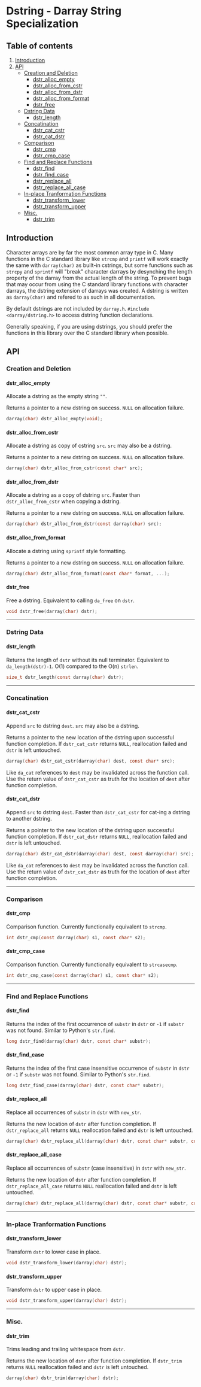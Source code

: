 # Dstring - Darray String Specialization

## Table of contents
1. [Introduction](#introduction) 
1. [API](#api)
    + [Creation and Deletion](#creation-and-deletion)
        + [dstr_alloc_empty](#dstr_alloc_empty)
        + [dstr_alloc_from_cstr](#dstr_alloc_from_cstr)
        + [dstr_alloc_from_dstr](#dstr_alloc_from_dstr)
        + [dstr_alloc_from_format](#dstr_alloc_from_format)
        + [dstr_free](#dstr_free)
    + [Dstring Data](#dstring-data)
        + [dstr_length](#dstr_length)
    + [Concatination](#concatination)
        + [dstr_cat_cstr](#dstr_cat_cstr)
        + [dstr_cat_dstr](#dstr_cat_dstr)
    + [Comparison](#comparison)
        + [dstr_cmp](#dstr_cmp)
        + [dstr_cmp_case](#dstr_cmp_case)
    + [Find and Replace Functions](#find-and-replace-functions)
        + [dstr_find](#dstr_find)
        + [dstr_find_case](#dstr_find_case)
        + [dstr_replace_all](#dstr_replace_all)
        + [dstr_replace_all_case](#dstr_replace_all_case)
    + [In-place Tranformation Functions](#in-place-tranformation-functions)
        + [dstr_transform_lower](#dstr_transform_lower)
        + [dstr_transform_upper](#dstr_transform_upper)
    + [Misc.](#misc)
        + [dstr_trim](#dstr_trim)

## Introduction
Character arrays are by far the most common array type in C. Many functions in the C standard library like `strcmp` and `printf` will work exactly the same with `darray(char)` as built-in cstrings, but some functions such as `strcpy` and `sprintf` will "break" character darrays by desynching the length property of the darray from the actual length of the string. To prevent bugs that may occur from using the C standard library functions with character darrays, the dstring extension of darrays was created. A dstring is written as `darray(char)` and refered to as such in all documentation.

By default dstrings are not included by `darray.h`. `#include <darray/dstring.h>` to access dstring function declarations.

Generally speaking, if you are using dstrings, you should prefer the functions in this library over the C standard library when possible.

## API

### Creation and Deletion

#### dstr_alloc_empty
Allocate a dstring as the empty string `""`.

Returns a pointer to a new dstring on success. `NULL` on allocation failure.
```C
darray(char) dstr_alloc_empty(void);
```

#### dstr_alloc_from_cstr
Allocate a dstring as copy of cstring `src`. `src` may also be a dstring.

Returns a pointer to a new dstring on success. `NULL` on allocation failure.
```C
darray(char) dstr_alloc_from_cstr(const char* src);
```

#### dstr_alloc_from_dstr
Allocate a dstring as a copy of dstring `src`. Faster than `dstr_alloc_from_cstr` when copying a dstring.

Returns a pointer to a new dstring on success. `NULL` on allocation failure.
```C
darray(char) dstr_alloc_from_dstr(const darray(char) src);
```

#### dstr_alloc_from_format
Allocate a dstring using `sprintf` style formatting.

Returns a pointer to a new dstring on success. `NULL` on allocation failure.
```C
darray(char) dstr_alloc_from_format(const char* format, ...);
```

#### dstr_free
Free a dstring. Equivalent to calling `da_free` on `dstr`.
```C
void dstr_free(darray(char) dstr);
```

----

### Dstring Data

#### dstr_length
Returns the length of `dstr` without its null terminator. Equivalent to `da_length(dstr)-1`. O(1) compared to the O(n) `strlen`.
```C
size_t dstr_length(const darray(char) dstr);
```

----

### Concatination

#### dstr_cat_cstr
Append `src` to dstring `dest`. `src` may also be a dstring.

Returns a pointer to the new location of the dstring upon successful function completion. If `dstr_cat_cstr` returns `NULL`, reallocation failed and `dstr` is left untouched.
```C
darray(char) dstr_cat_cstr(darray(char) dest, const char* src);
```
Like `da_cat` references to `dest` may be invalidated across the function call. Use the return value of `dstr_cat_cstr` as truth for the location of `dest` after function completion.

#### dstr_cat_dstr
Append `src` to dstring `dest`. Faster than `dstr_cat_cstr` for cat-ing a dstring to another dstring.

Returns a pointer to the new location of the dstring upon successful function completion. If `dstr_cat_dstr` returns `NULL`, reallocation failed and `dstr` is left untouched.
```C
darray(char) dstr_cat_dstr(darray(char) dest, const darray(char) src);
```
Like `da_cat` references to `dest` may be invalidated across the function call. Use the return value of `dstr_cat_dstr` as truth for the location of `dest` after function completion.

----

### Comparison

#### dstr_cmp
Comparison function. Currently functionally equivalent to `strcmp`.
```C
int dstr_cmp(const darray(char) s1, const char* s2);
```

#### dstr_cmp_case
Comparison function. Currently functionally equivalent to `strcasecmp`.
```C
int dstr_cmp_case(const darray(char) s1, const char* s2);
```

----

### Find and Replace Functions

#### dstr_find
Returns the index of the first occurrence of `substr` in `dstr` or `-1` if `substr` was not found. Similar to Python's `str.find`.
```C
long dstr_find(darray(char) dstr, const char* substr);
```

#### dstr_find_case
Returns the index of the first case insensitive occurrence of `substr` in `dstr` or `-1` if `substr` was not found. Similar to Python's `str.find`.
```C
long dstr_find_case(darray(char) dstr, const char* substr);
```

#### dstr_replace_all
Replace all occurrences of `substr` in `dstr` with `new_str`.

Returns the new location of `dstr` after function completion. If `dstr_replace_all` returns `NULL` reallocation failed and `dstr` is left untouched.
```C
darray(char) dstr_replace_all(darray(char) dstr, const char* substr, const char* new_str);
```

#### dstr_replace_all_case
Replace all occurrences of `substr` (case insensitive) in `dstr` with `new_str`.

Returns the new location of `dstr` after function completion. If `dstr_replace_all_case` returns `NULL` reallocation failed and `dstr` is left untouched.
```C
darray(char) dstr_replace_all(darray(char) dstr, const char* substr, const char* new_str);
```

----

### In-place Tranformation Functions

#### dstr_transform_lower
Transform `dstr` to lower case in place.
```C
void dstr_transform_lower(darray(char) dstr);
```

#### dstr_transform_upper
Transform `dstr` to upper case in place.
```C
void dstr_transform_upper(darray(char) dstr);
```

----

### Misc.

#### dstr_trim
Trims leading and trailing whitespace from `dstr`.

Returns the new location of `dstr` after function completion. If `dstr_trim` returns `NULL` reallocation failed and `dstr` is left untouched.
```C
darray(char) dstr_trim(darray(char) dstr);
```
